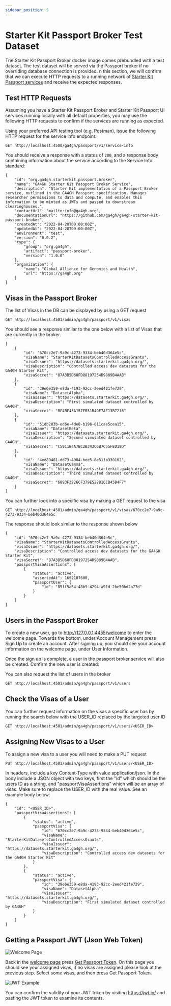 ```yaml
---
sidebar_position: 5
---
```


# Starter Kit Passport Broker Test Dataset

The Starter Kit Passport Broker docker image comes prebundled with a test dataset. The test dataset will be served via the Passport broker if no overriding database connection is provided. n this section, we will confirm that we can execute HTTP requests to a running network of [Starter Kit Passport services](./passport_ui_overview) and receive the expected responses.

## Test HTTP Requests

Assuming you have a Starter Kit Passport Broker and Starter Kit Passport UI services running locally with all default properties, you may use the following HTTP requests to confirm if the services are running as expected.

Using your preferred API testing tool (e.g. Postman), issue the following HTTP request for the service info endpoint.
```
GET http://localhost:4500/ga4gh/passport/v1/service-info
```

You should receive a response with a status of `200`, and a response body containing information about the service according to the Service Info standard:
```
{
    "id": "org.ga4gh.starterkit.passport.broker",
    "name": "GA4GH Starter Kit Passport Broker Service",
    "description": "Starter Kit implementation of a Passport Broker service, outlined in the GA4GH Passport specification. Manages researcher permissions to data and compute, and enables this information to be minted as JWTs and passed to downstream clearinghouses.",
    "contactUrl": "mailto:info@ga4gh.org",
    "documentationUrl": "https://github.com/ga4gh/ga4gh-starter-kit-passport-broker",
    "createdAt": "2022-04-28T09:00:00Z",
    "updatedAt": "2022-04-28T09:00:00Z",
    "environment": "test",
    "version": "0.0.2",
    "type": {
        "group": "org.ga4gh",
        "artifact": "passport-broker",
        "version": "1.0.0"
    },
    "organization": {
        "name": "Global Alliance for Genomics and Health",
        "url": "https://ga4gh.org"
    }
}
```

## Visas in the Passport Broker

The list of Visas in the DB can be displayed by using a GET request

```
GET http://localhost:4501/admin/ga4gh/passport/v1/visas
```

You should see a response similar to the one below with a list of Visas that are currently in the broker. 

```
[
    {
        "id": "670cc2e7-9a9c-4273-9334-beb40d364e5c",
        "visaName": "StarterKitDatasetsControlledAccessGrants",
        "visaIssuer": "https://datasets.starterkit.ga4gh.org/",
        "visaDescription": "Controlled access dev datasets for the GA4GH Starter Kit",
        "visaSecret": "87A3B5D68FD88197254D9889B4AAB"
    },
    {
        "id": "39e6e359-e8da-4193-92cc-2eed421fe729",
        "visaName": "DatasetAlpha",
        "visaIssuer": "https://datasets.starterkit.ga4gh.org/",
        "visaDescription": "First simulated dataset controlled by GA4GH",
        "visaSecret": "BF4BF43A157FB51B49F7AE13B7216"
    },
    {
        "id": "51db203b-ed6e-4de8-b196-011cae5cea15",
        "visaName": "DatasetBeta",
        "visaIssuer": "https://datasets.starterkit.ga4gh.org/",
        "visaDescription": "Second simulated dataset controlled by GA4GH",
        "visaSecret": "C5911B4A7BC2B343C6B7C55FED19D"
    },
    {
        "id": "4ed80481-dd73-4984-bee5-8e811a330102",
        "visaName": "DatasetGamma",
        "visaIssuer": "https://datasets.starterkit.ga4gh.org/",
        "visaDescription": "Third simulated dataset controlled by GA4GH",
        "visaSecret": "6893F3226CF379E52281CCB4584F7"
    }
]
```

You can further look into a specific visa by making a GET request to the visa

```
GET http://localhost:4501/admin/ga4gh/passport/v1/visas/670cc2e7-9a9c-4273-9334-beb40d364e5c
```

The response should look similar to the response shown below

```
{
    "id": "670cc2e7-9a9c-4273-9334-beb40d364e5c",
    "visaName": "StarterKitDatasetsControlledAccessGrants",
    "visaIssuer": "https://datasets.starterkit.ga4gh.org/",
    "visaDescription": "Controlled access dev datasets for the GA4GH Starter Kit",
    "visaSecret": "87A3B5D68FD88197254D9889B4AAB",
    "passportVisaAssertions": [
        {
            "status": "active",
            "assertedAt": 1652187600,
            "passportUser": {
                "id": "85ff5a54-48b9-4294-a91d-2be50bd2a77d"
            }
        }
    ]
}
```

## Users in the Passport Broker

To create a new user, go to http://127.0.0.1:4455/welcome to enter the welcome page.
Towards the bottom, under Account Management press Sign Up to create an account.
After signing up, you should see your account information on the welcome page, under User Information.

Once the sign up is complete, a user in the passport broker service will also be created. Confirm the new user is created:

You can also request the list of users in the broker 

```
GET http://localhost:4501/admin/ga4gh/passport/v1/users
```
## Check the Visas of a User

You can further request information on the visas a specific user has by running the search below with the USER_ID replaced by the targeted user ID
```
GET http://localhost:4501/admin/ga4gh/passport/v1/users/<USER_ID>
```

## Assigning New Visas to a User

To assign a new visa to a user you will need to make a PUT request
```
PUT http://localhost:4501/admin/ga4gh/passport/v1/users/<USER_ID>
```
In headers, include a key Content-Type with value application/json. In the body include a JSON object with two keys, first the "id" which should be the users ID as a string, and "passportVisaAssertions" which will be an array of visas. Make sure to replace the USER_ID with the real value. See an example body below:
```
{
    "id": "<USER_ID>",
    "passportVisaAssertions": [
        {
            "status": "active",
            "passportVisa": {
                "id": "670cc2e7-9a9c-4273-9334-beb40d364e5c",
                "visaName": "StarterKitDatasetsControlledAccessGrants",
                "visaIssuer": "https://datasets.starterkit.ga4gh.org/",
                "visaDescription": "Controlled access dev datasets for the GA4GH Starter Kit"
            }
        },
        {
            "status": "active",
            "passportVisa": {
                "id": "39e6e359-e8da-4193-92cc-2eed421fe729",
                "visaName": "DatasetAlpha",
                "visaIssuer": "https://datasets.starterkit.ga4gh.org/",
                "visaDescription": "First simulated dataset controlled by GA4GH"
            }
        }
    ]
}
```

## Getting a Passport JWT (Json Web Token)

![Welcome Page](/img/welcome_page.png)

Back in the [welcome page](http://127.0.0.1:4455/welcome) press [Get Passport Token](http://127.0.0.1:4455/passport). On this page you should see your assigned visas, if no visas are assigned please look at the previous step. Select some visas, and then press Get Passport Token.

![JWT Example](/img/jwt_example.png)

You can confirm the validity of your JWT token by visiting https://jwt.io/ and pasting the JWT token to examine its contents.

